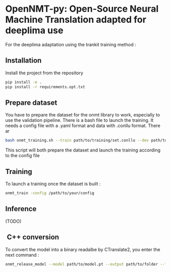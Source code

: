 
# OpenNMT-py: Open-Source Neural Machine Translation adapted for deeplima use

For the deeplima adaptation using the trankit training method :

## Installation

Install the project from the repository

```bash
pip install -e .
pip install -r requirements.opt.txt
```

## Prepare dataset

You have to prepare the dataset for the onmt library to work, especially to use the validation pipeline. There is a bash file to launch the training. It needs a config file with a .yaml format and data with .conllu format. There ar

```bash
bash onmt_training.sh --train path/to/training/set.conllu --dev path/to/validation/set.conllu --fields head-deprel --config path/to/config/file.yaml  
```

This script will both prepare the dataset and launch the training according to the config file

## Training

To launch a training once the dataset is built :

```bash
onmt_train -config /path/to/your/config
```

## Inference

(TODO)

##  C++ conversion

To convert the model into a binary readalbe by CTranslate2, you enter the next command :

```bash
onmt_release_model --model path/to/model.pt --output path/to/folder --format  ctranslate2
```
